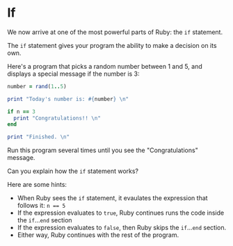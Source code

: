 # If

We now arrive at one of the most powerful parts of Ruby: the `if` statement.

The `if` statement gives your program the ability to make a decision
on its own.

Here's a program that picks a random number between 1 and 5, and displays
a special message if the number is 3:

``` ruby
number = rand(1..5)   

print "Today's number is: #{number} \n"   

if n == 3         
  print "Congratulations!! \n"
end

print "Finished. \n"
```

Run this program several times until you see the "Congratulations" message.

Can you explain how the `if` statement works?

Here are some hints:

* When Ruby sees the `if` statement, it evaulates the expression that follows it: `n == 5`
* If the expression evaluates to `true`, Ruby continues runs
  the code inside the `if`...`end` section
* If the expression evaluates to `false`, then Ruby skips the `if`...`end` section.
* Either way, Ruby continues with the rest of the program.
